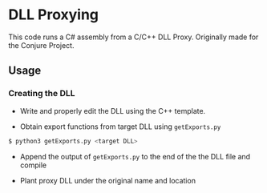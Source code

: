 # DLL Proxying

This code runs a C# assembly from a C/C++ DLL Proxy. Originally made for the Conjure Project.

## Usage

### Creating the DLL
 - Write and properly edit the DLL using the C++ template.

 - Obtain export functions from target DLL using ```getExports.py```

```bash 
$ python3 getExports.py <target DLL>
```

 - Append the output of ```getExports.py``` to the end of the the DLL file and compile 

 - Plant proxy DLL under the original name and location
